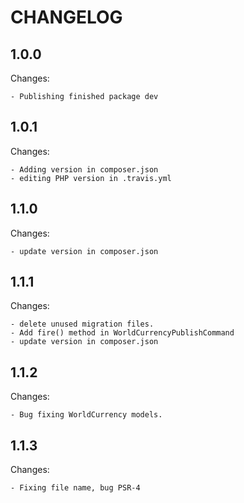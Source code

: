# CHANGELOG

## 1.0.0

Changes:

    - Publishing finished package dev

## 1.0.1

Changes:

    - Adding version in composer.json
    - editing PHP version in .travis.yml

## 1.1.0

Changes:

    - update version in composer.json

## 1.1.1

Changes:

    - delete unused migration files.
    - Add fire() method in WorldCurrencyPublishCommand
    - update version in composer.json

## 1.1.2

Changes:

    - Bug fixing WorldCurrency models.

## 1.1.3

Changes:

    - Fixing file name, bug PSR-4
